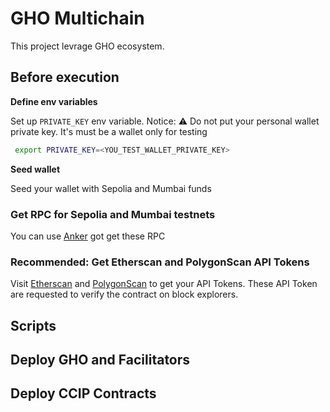 # GHO Multichain

This project levrage GHO ecosystem.

## Before execution

**Define env variables**

Set up `PRIVATE_KEY` env variable.
Notice: ⚠️ Do not put your personal wallet private key. It's must be a wallet only for testing
```bash
 export PRIVATE_KEY=<YOU_TEST_WALLET_PRIVATE_KEY>
```

**Seed wallet**

Seed your wallet with Sepolia and Mumbai funds

### Get RPC for Sepolia and Mumbai testnets
You can use [Anker](https://www.ankr.com/rpc/) got get these RPC

### Recommended: Get Etherscan and PolygonScan API Tokens
Visit [Etherscan](https://etherscan.io/login) and [PolygonScan](https://polygonscan.com/login) to get your API Tokens. These API Token are requested to verify the contract on block explorers.

## Scripts

## Deploy GHO and Facilitators
## Deploy CCIP Contracts
